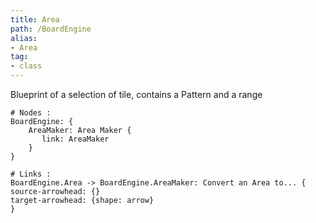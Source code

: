 ```yaml
---
title: Area
path: /BoardEngine
alias: 
- Area
tag: 
- class
---
```

Blueprint of a selection of tile, contains a Pattern and a range  
```d2
# Nodes :
BoardEngine: {
    AreaMaker: Area Maker {
       link: AreaMaker
    }
}

# Links :
BoardEngine.Area -> BoardEngine.AreaMaker: Convert an Area to... {
source-arrowhead: {}
target-arrowhead: {shape: arrow}
}

```